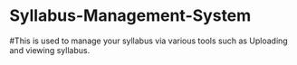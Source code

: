 # Syllabus-Management-System
#This is used to manage your syllabus via various tools such as Uploading and viewing syllabus.
